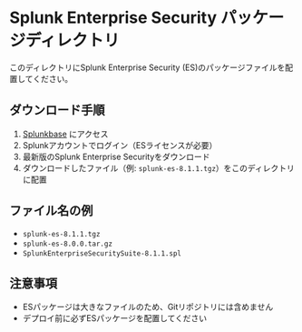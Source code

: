 # Splunk Enterprise Security パッケージディレクトリ

このディレクトリにSplunk Enterprise Security (ES)のパッケージファイルを配置してください。

## ダウンロード手順

1. [Splunkbase](https://splunkbase.splunk.com/app/263) にアクセス
2. Splunkアカウントでログイン（ESライセンスが必要）
3. 最新版のSplunk Enterprise Securityをダウンロード
4. ダウンロードしたファイル（例: `splunk-es-8.1.1.tgz`）をこのディレクトリに配置

## ファイル名の例

- `splunk-es-8.1.1.tgz`
- `splunk-es-8.0.0.tar.gz`
- `SplunkEnterpriseSecuritySuite-8.1.1.spl`

## 注意事項

- ESパッケージは大きなファイルのため、Gitリポジトリには含めません
- デプロイ前に必ずESパッケージを配置してください